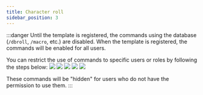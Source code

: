 ```yaml
---
title: Character roll
sidebar_position: 3
---
```


:::danger
Until the template is registered, the commands using the database (`/dbroll`, `/macro`, etc.) are disabled.
When the template is registered, the commands will be enabled for all users. 

You can restrict the use of commands to specific users or roles by following the steps below:
![](/assets/tuto/allow_commands_1.png)
![](/assets/tuto/allow_commands_2.png)
![](/assets/tuto/allow_commands_3.png)
![](/assets/tuto/allow_commands_4.png)
![](/assets/tuto/allow_commands_5.png)

These commands will be "hidden" for users who do not have the permission to use them.
:::